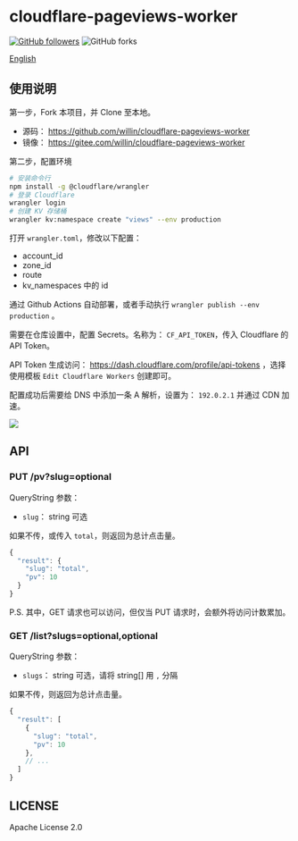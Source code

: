 # cloudflare-pageviews-worker 

[![GitHub followers](https://img.shields.io/github/followers/willin?logo=github&style=flat-square&label=)](https://github.com/willin) ![GitHub forks](https://img.shields.io/github/forks/willin/cloudflare-pageviews-worker?style=flat-square)

[English](./README.en.md)

## 使用说明

第一步，Fork 本项目，并 Clone 至本地。

- 源码： https://github.com/willin/cloudflare-pageviews-worker
- 镜像： https://gitee.com/willin/cloudflare-pageviews-worker

第二步，配置环境

```bash
# 安装命令行
npm install -g @cloudflare/wrangler
# 登录 Cloudflare
wrangler login
# 创建 KV 存储桶
wrangler kv:namespace create "views" --env production
```

打开 `wrangler.toml`，修改以下配置：

- account_id
- zone_id
- route
- kv_namespaces 中的 id

通过 Github Actions 自动部署，或者手动执行 `wrangler publish --env production` 。

需要在仓库设置中，配置 Secrets。名称为： `CF_API_TOKEN`，传入 Cloudflare 的 API Token。

API Token 生成访问： <https://dash.cloudflare.com/profile/api-tokens> ，选择使用模板 `Edit Cloudflare Workers` 创建即可。

配置成功后需要给 DNS 中添加一条 A 解析，设置为： `192.0.2.1` 并通过 CDN 加速。

![](https://user-images.githubusercontent.com/1890238/147664047-d1240f52-2e95-4ae1-bf24-51058bbf258c.png)

## API

### PUT /pv?slug=optional

QueryString 参数：

- `slug`： string 可选

如果不传，或传入 `total`，则返回为总计点击量。

```js
{
  "result": {
    "slug": "total",
    "pv": 10
  }
}
```

P.S. 其中，GET 请求也可以访问，但仅当 PUT 请求时，会额外将访问计数累加。

### GET /list?slugs=optional,optional

QueryString 参数：

- `slugs`： string 可选，请将 string[] 用 `,` 分隔

如果不传，则返回为总计点击量。

```js
{
  "result": [
    {
      "slug": "total",
      "pv": 10
    },
    // ...
  ]
}
```

## LICENSE

Apache License 2.0
